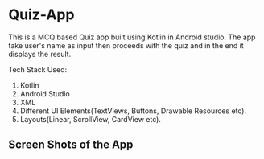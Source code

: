 # Quiz-App
This is a MCQ based Quiz app built using Kotlin in Android studio. The app take user's name as input then proceeds with the quiz and in the end it displays the result.

Tech Stack Used:
1. Kotlin
2. Android Studio
3. XML
4. Different UI Elements(TextViews, Buttons, Drawable Resources etc).
5. Layouts(Linear, ScrollView, CardView etc).

## Screen Shots of the App
